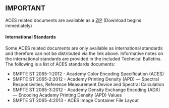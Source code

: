 ## IMPORTANT ##

ACES related documents are available as a [ZIP](http://j.mp/1CeRcLd)
(Download begins immediately)

#### International Standards ####

Some ACES related documents are only available as international standards and therefore can not be distributed via the link above. Informative notes on the international standards are provided in the included Technical Bulletins. The following is a list of ACES standards documents:

* SMPTE ST 2065-1:2012 - Academy Color Encoding Specification (ACES)
* SMPTE ST 2065-2:2012 - Academy Printing Density (APD) — Spectral Responsivities, Reference Measurement Device and Spectral Calculation 
* SMPTE ST 2065-3:2012 - Academy Density Exchange Encoding (ADX) — Encoding Academy Printing Density (APD) Values
* SMPTE ST 2065-4:2013 - ACES Image Container File Layout